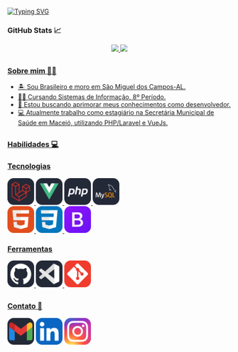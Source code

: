 ### 
<div>
  <a href="https://git.io/typing-svg"><img src="https://readme-typing-svg.demolab.com?font=Fira+Code&size=30&pause=1000&color=F7F7F7&width=435&lines=Eu+sou+o+Jo%C3%A3o;Desenvolvedor+FullStack" alt="Typing SVG" /></a> 
</div>

### GitHub Stats 📈
<div align="center">
  <a href="https://github.com/JoaoVictorPimentel">
  <img height="150em" src="https://github-readme-stats.vercel.app/api?username=JoaoVictorPimentel&show_icons=true&theme=dark&include_all_commits=true&count_private=true"/>
  <img height="150em" src="https://github-readme-stats.vercel.app/api/top-langs/?username=JoaoVictorPimentel&layout=compact&langs_count=7&theme=dark"/>
</div>

##
  
### Sobre mim 🙋‍♂️
- 🏝️ Sou Brasileiro e moro em São Miguel dos Campos-AL.
- 👨‍🎓 Cursando Sistemas de Informação, 8º Período.
- 🧠 Estou buscando aprimorar meus conhecimentos como desenvolvedor.
- 💻 Atualmente trabalho como estagiário na Secretária Municipal de Saúde em Maceió, utilizando PHP/Laravel e VueJs.

##

### Habilidades 💻

### Tecnologias 
<p>
  <img alt="Laravel" height="60" width="60" src="https://github.com/tandpfun/skill-icons/blob/main/icons/Laravel-Dark.svg">
  <img alt="Vue" height="60" width="60" src="https://github.com/tandpfun/skill-icons/blob/main/icons/VueJS-Dark.svg">
  <img alt="PHP" height="60" width="60" src="https://github.com/tandpfun/skill-icons/blob/main/icons/PHP-Dark.svg">
  <img alt="MySql" height="60" width="60" src="https://github.com/tandpfun/skill-icons/blob/main/icons/MySQL-Dark.svg">
  <br>
  <img alt="HTML" height="60" width="60" src="https://github.com/tandpfun/skill-icons/blob/main/icons/HTML.svg">
  <img alt="CSS" height="60" width="60" src="https://raw.githubusercontent.com/tandpfun/skill-icons/65dea6c4eaca7da319e552c09f4cf5a9a8dab2c8/icons/CSS.svg">
  <img alt="Bootstrap" height="60" width="60" src="https://raw.githubusercontent.com/tandpfun/skill-icons/65dea6c4eaca7da319e552c09f4cf5a9a8dab2c8/icons/Bootstrap.svg">
</p>

### Ferramentas
<p>
  <img alt="Github" height="60" width="60" src="https://raw.githubusercontent.com/tandpfun/skill-icons/65dea6c4eaca7da319e552c09f4cf5a9a8dab2c8/icons/Github-Dark.svg">
  <img alt="Vscode" height="60" width="60" src="https://raw.githubusercontent.com/tandpfun/skill-icons/65dea6c4eaca7da319e552c09f4cf5a9a8dab2c8/icons/VSCode-Dark.svg">
  <img alt="Git" height="60" width="60" src="https://raw.githubusercontent.com/tandpfun/skill-icons/65dea6c4eaca7da319e552c09f4cf5a9a8dab2c8/icons/Git.svg">
</p>

##

### Contato 📱
 </div>
  <a href="mailto:pimentell.dev@gmail.com" target="_blank"><img alt="Instagram" height="60" width="60" src="https://github.com/tandpfun/skill-icons/blob/main/icons/Gmail-Dark.svg"></a>
  <a href="https://www.linkedin.com/in/jo%C3%A3o-victor-pimentel-9068ba230/" target="_blank"><img alt="Instagram" height="60" width="60" src="https://github.com/tandpfun/skill-icons/blob/main/icons/LinkedIn.svg"></a>
  <a href="https://www.instagram.com/pimentel.dev/" target="_blank"><img alt="Instagram" height="60" width="60" src="https://github.com/tandpfun/skill-icons/blob/main/icons/Instagram.svg"></a>
</div>
